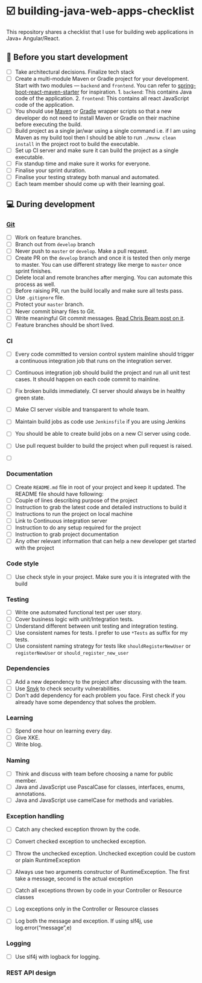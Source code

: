# :ballot_box_with_check: building-java-web-apps-checklist
This repository shares a checklist that I use for building web applications in Java+ Angular/React.

## :beginner: Before you start development

- [ ] Take architectural decisions. Finalize tech stack
- [ ] Create a multi-module Maven or Gradle project for your development. Start with two modules — `backend` and `frontend`.  You can refer to [spring-boot-react-maven-starter](https://github.com/shekhargulati/spring-boot-react-maven-starter) for inspiration.
      1. `backend`: This contains Java code of the application.
      2. `frontend`: This contains all react JavaScript code of the application.
- [ ] You should use [Maven](https://github.com/takari/maven-wrapper) or [Gradle](https://docs.gradle.org/current/userguide/gradle_wrapper.html) wrapper scripts so that a new developer do not need to install Maven or Gradle on their machine before executing the build.
- [ ] Build project as a single jar/war using a single command i.e. if I am using Maven as my build tool then I should be able to run `./mvnw clean install` in the project root to build the executable.
- [ ] Set up CI server and make sure it can build the project as a single executable.
- [ ] Fix standup time and make sure it works for everyone.
- [ ] Finalise your sprint duration. 
- [ ] Finalise your testing strategy both manual and automated.
- [ ] Each team member should come up with their learning goal.

## :computer: During development

### [Git](https://www.atlassian.com/git)

- [ ] Work on feature branches.
- [ ] Branch out from `develop` branch
- [ ] Never push to `master` or `develop`. Make a pull request.
- [ ] Create PR on the `develop` branch and once it is tested then only merge to master. You can use different strategy like merge to `master` once sprint finishes.
- [ ] Delete local and remote branches after merging. You can automate this process as well.
- [ ] Before raising PR, run the build locally and make sure all tests pass.
- [ ] Use `.gitignore` file.
- [ ] Protect your `master` branch.
- [ ] Never commit binary files to Git.
- [ ] Write meaningful Git commit messages. [Read Chris Beam post on it](https://chris.beams.io/posts/git-commit/).
- [ ] Feature branches should be short lived.

### CI

- [ ] Every code committed to version control system mainline should trigger a continuous integration job that runs on the integration server.

- [ ] Continuous integration job should build the project and run all unit test cases. It should happen on each code commit to mainline.

- [ ] Fix broken builds immediately. CI server should always be in healthy green state.

- [ ] Make CI server visible and transparent to whole team.

- [ ] Maintain build jobs as code use `Jenkinsfile` if you are using Jenkins

- [ ] You should be able to create build jobs on a new CI server using code.

- [ ] Use pull request builder to build the project when pull request is raised.

- [ ] ​

### Documentation

- [ ] Create `README.md` file in root of your project and keep it updated. The README file should have following:
- [ ] Couple of lines describing purpose of the project
- [ ] Instruction to grab the latest code and detailed instructions to build it
- [ ] Instructions to run the project on local machine
- [ ] Link to Continuous integration server
- [ ] Instruction to do any setup required for the project
- [ ] Instruction to grab project documentation
- [ ] Any other relevant information that can help a new developer get started with the project

### Code style

- [ ] Use check style in your project. Make sure you it is integrated with the build

### Testing

- [ ] Write one automated functional test per user story.
- [ ] Cover business logic with unit/Integration tests.
- [ ] Understand different between unit testing and integration testing.
- [ ] Use consistent names for tests. I prefer to use `*Tests` as suffix for my tests.
- [ ] Use consistent naming strategy for tests like `shouldRegisterNewUser` or `registerNewUser` or `should_register_new_user`

### Dependencies

- [ ] Add a new dependency to the project after discussing with the team.
- [ ] Use [Snyk](https://snyk.io/) to check security vulnerabilities.
- [ ] Don't add dependency for each problem you face. First check if you already have some dependency that solves the problem.

### Learning

- [ ] Spend one hour on learning every day.
- [ ] Give XKE.
- [ ] Write blog.

### Naming

- [ ] Think and discuss with team before choosing a name for public member.
- [ ] Java and JavaScript use PascalCase for classes, interfaces, enums, annotations.
- [ ] Java and JavaScript use camelCase for methods and variables.

### Exception handling

- [ ] Catch any checked exception thrown by the code.

- [ ] Convert checked exception to unchecked exception.

- [ ] Throw the unchecked exception. Unchecked exception could be custom or plain RuntimeException

- [ ] Always use two arguments constructor of RuntimeException. The first take a message, second is the actual exception

- [ ] Catch all exceptions thrown by code in your Controller or Resource classes

- [ ] Log exceptions only in the Controller or Resource classes

- [ ] Log both the message and exception. If using slf4j, use log.error(“message”,e)

### Logging
- [ ] Use slf4j with logback for logging.

### REST API design